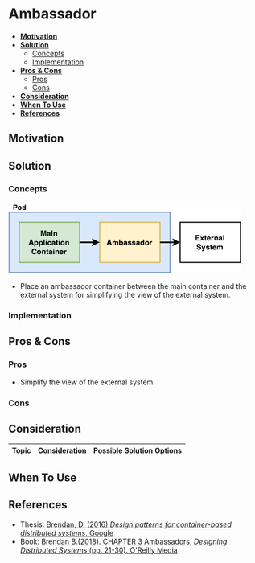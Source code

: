 # Ambassador

- [**Motivation**](#motivation)
- [**Solution**](#solution)
   - [Concepts](#concepts)
   - [Implementation](#implementation)
- [**Pros & Cons**](#pros--cons)
   - [Pros](#pros)
   - [Cons](#cons)
- [**Consideration**](#consideration)
- [**When To Use**](#when-to-use)
- [**References**](#references)

## Motivation

## Solution
### Concepts
![](../../diagrams/png/ambassador_small.png)
- Place an ambassador container between the main container and the external system for simplifying the view of the external system.

### Implementation

## Pros & Cons
### Pros
- Simplify the view of the external system.

### Cons

## Consideration
| Topic | Consideration | Possible Solution Options |
|----|-----|-----|

## When To Use

## References
- Thesis: [Brendan, D. (2016) *Design patterns for container-based distributed systems*. Google](https://static.googleusercontent.com/media/research.google.com/en//pubs/archive/45406.pdf)
- Book: [Brendan B.(2018). CHAPTER 3 Ambassadors, *Designing Distributed Systems* (pp. 21-30). O'Reilly Media](https://www.oreilly.com/library/view/designing-distributed-systems/9781491983638/)
